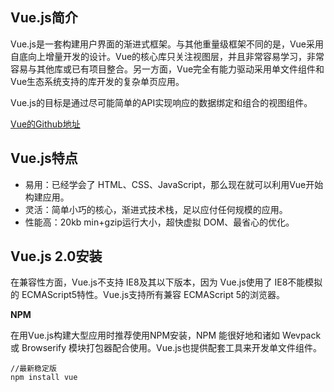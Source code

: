 ## Vue.js简介

Vue.js是一套构建用户界面的渐进式框架。与其他重量级框架不同的是，Vue采用自底向上增量开发的设计。Vue的核心库只关注视图层，并且非常容易学习，非常容易与其他库或已有项目整合。另一方面，Vue完全有能力驱动采用单文件组件和Vue生态系统支持的库开发的复杂单页应用。

Vue.js的目标是通过尽可能简单的API实现响应的数据绑定和组合的视图组件。

[Vue的Github地址](https://github.com/vuejs)

## Vue.js特点

* 易用：已经学会了 HTML、CSS、JavaScript，那么现在就可以利用Vue开始构建应用。
* 灵活：简单小巧的核心，渐进式技术栈，足以应付任何规模的应用。
* 性能高：20kb min+gzip运行大小，超快虚拟 DOM、最省心的优化。

## Vue.js 2.0安装

在兼容性方面，Vue.js不支持 IE8及其以下版本，因为 Vue.js使用了 IE8不能模拟的 ECMAScript5特性。Vue.js支持所有兼容 ECMAScript 5的浏览器。

**NPM**

在用Vue.js构建大型应用时推荐使用NPM安装，NPM 能很好地和诸如 Wevpack 或 Browserify 模块打包器配合使用。Vue.js也提供配套工具来开发单文件组件。

```
//最新稳定版
npm install vue
```
